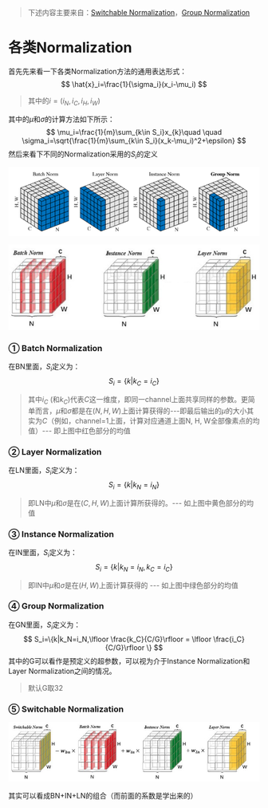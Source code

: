 > 下述内容主要来自：[Switchable Normalization](http://htmlpreview.github.io/?https://github.com/switchablenorms/Switchable-Normalization/blob/master/blog_cn/blog_cn.html)，[Group Normalization](https://arxiv.org/pdf/1803.08494.pdf)

# 各类Normalization

首先先来看一下各类Normalization方法的通用表达形式：
$$
\hat{x}_i=\frac{1}{\sigma_i}(x_i-\mu_i)
$$

> 其中的$i=(i_N,i_C,i_H,i_W)$

其中的$\mu$和$\sigma$的计算方法如下所示：
$$
\mu_i=\frac{1}{m}\sum_{k\in S_i}x_{k}\quad \quad \sigma_i=\sqrt{\frac{1}{m}\sum_{k\in S_i}(x_k-\mu_i)^2+\epsilon}
$$
然后来看下不同的Normalization采用的$S_i$的定义

![](png/a1.png)

![](png/a2.png)

### ① Batch Normalization

在BN里面，$S_i$定义为：
$$
S_i=\{k|k_C=i_C\}
$$

> 其中$i_C$ (和$k_C$)代表$C$这一维度，即同一channel上面共享同样的参数。更简单而言，$\mu$和$\sigma$都是在$(N,H,W)$上面计算获得的---即最后输出的$\mu$的大小其实为$C$（例如，channel=1上面，计算对应通道上面N, H, W全部像素点的均值）--- 即上图中红色部分的均值

### ② Layer Normalization

在LN里面，$S_i$定义为：
$$
S_i=\{k|k_N=i_N\}
$$

> 即LN中$\mu$和$\sigma$是在$(C,H,W)$上面计算所获得的。--- 如上图中黄色部分的均值

### ③ Instance Normalization

在IN里面，$S_i$定义为：
$$
S_i=\{k|k_N=i_N,k_C=i_C\}
$$

> 即IN中$\mu$和$\sigma$是在$(H,W)$上面计算获得的 --- 如上图中绿色部分的均值

### ④ Group Normalization

在GN里面，$S_i$定义为：
$$
S_i=\{k|k_N=i_N,\lfloor \frac{k_C}{C/G}\rfloor = \lfloor \frac{i_C}{C/G}\rfloor \}
$$
其中的G可以看作是预定义的超参数，可以视为介于Instance Normalization和Layer Normalization之间的情况。

> 默认G取32

### ⑤ Switchable Normalization

![](png/a3.png)

其实可以看成BN+IN+LN的组合（而前面的系数是学出来的）

